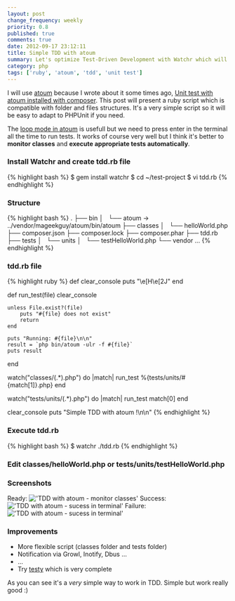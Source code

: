 ```yaml
---
layout: post
change_frequency: weekly
priority: 0.8
published: true
comments: true
date: 2012-09-17 23:12:11
title: Simple TDD with atoum
summary: Let's optimize Test-Driven Development with Watchr which will monitor your code and automatically run the appropriate test whenever you save your code.
category: php
tags: ['ruby', 'atoum', 'tdd', 'unit test']
---
```


I will use [atoum](https://github.com/mageekguy/atoum) because I wrote about it some times ago, [Unit test with atoum installed with composer](/2012/05/18/php-unit-testing-atoum-composer/). This post will present a ruby script which is compatible with folder and files structures. It's a very simple script so it will be easy to adapt to PHPUnit if you need.

The [loop mode in atoum](https://github.com/mageekguy/atoum/wiki/Le-mode-%22loop%22) is usefull but we need to press enter in the terminal all the time to run tests. It works of course very well but I think it's better to **monitor classes** and **execute appropriate tests automatically**.

### Install Watchr and create tdd.rb file
{% highlight bash %}
$ gem install watchr
$ cd ~/test-project
$ vi tdd.rb
{% endhighlight %}

### Structure
{% highlight bash %}
.
├── bin
│   └── atoum -> ../vendor/mageekguy/atoum/bin/atoum
├── classes
│   └── helloWorld.php
├── composer.json
├── composer.lock
├── composer.phar
├── tdd.rb
├── tests
│   └── units
│       └── testHelloWorld.php
└── vendor
    ...
{% endhighlight %}

### tdd.rb file
{% highlight ruby %}
def clear_console
  puts "\e[H\e[2J"
end

def run_test(file)
    clear_console

    unless File.exist?(file)
        puts "#{file} does not exist"
        return
    end
 
    puts "Running: #{file}\n\n"
    result = `php bin/atoum -ulr -f #{file}`
    puts result
end

watch("classes/(.*).php") do |match|
    run_test %{tests/units/#{match[1]}.php}
end

watch("tests/units/(.*).php") do |match|
    run_test match[0]
end

clear_console
puts "Simple TDD with atoum !\n\n"
{% endhighlight %}

### Execute tdd.rb
{% highlight bash %}
$ watchr ./tdd.rb
{% endhighlight %}

### Edit classes/helloWorld.php or tests/units/testHelloWorld.php

### Screenshots
Ready:
!['TDD with atoum - monitor classes'](http://i.imgur.com/b4864.png)
Success:
!['TDD with atoum - sucess in terminal'](http://i.imgur.com/6mg4y.png)
Failure:
!['TDD with atoum - sucess in terminal'](http://i.imgur.com/3YNhw.png)

### Improvements
* More flexible script (classes folder and tests folder)
* Notification via Growl, Inotify, Dbus ...
* ...
* Try [testy](https://github.com/hpbuniat/testy) which is very complete

As you can see it's a *very* simple way to work in TDD. Simple but work really good :)